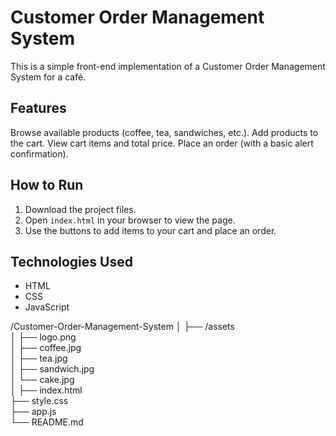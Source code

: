 # Customer Order Management System

This is a simple front-end implementation of a Customer Order Management System for a café.

## Features

Browse available products (coffee, tea, sandwiches, etc.).
Add products to the cart.
View cart items and total price.
Place an order (with a basic alert confirmation).

## How to Run
1. Download the project files.
2. Open `index.html` in your browser to view the page.
3. Use the buttons to add items to your cart and place an order.

## Technologies Used
- HTML
- CSS
- JavaScript


/Customer-Order-Management-System
│
├── /assets              
│   ├── logo.png         
│   ├── coffee.jpg       
│   ├── tea.jpg          
│   ├── sandwich.jpg     
│   └── cake.jpg         
│
├── index.html           
├── style.css            
├── app.js               
└── README.md            
